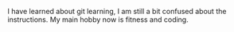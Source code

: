 I have learned about git learning, I am still a bit confused about the instructions. My main hobby now is fitness and coding.
